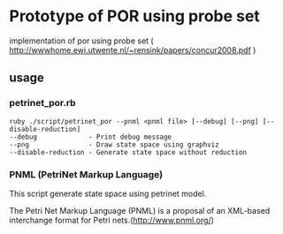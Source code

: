 Prototype of POR using probe set
======================
implementation of por using probe set ( http://wwwhome.ewi.utwente.nl/~rensink/papers/concur2008.pdf )
 
usage
------
### petrinet_por.rb ###
    ruby ./script/petrinet_por --pnml <pnml file> [--debug] [--png] [--disable-reduction]
    --debug             - Print debug message
    --png               - Draw state space using graphviz
    --disable-reduction - Generate state space without reduction
### PNML (PetriNet Markup Language) ###
This script generate state space using petrinet model.

The Petri Net Markup Language (PNML) is a proposal of an XML-based interchange format for Petri nets.(http://www.pnml.org/)